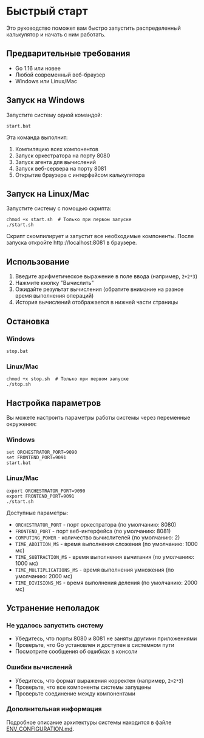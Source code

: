 # Быстрый старт

Это руководство поможет вам быстро запустить распределенный калькулятор и начать с ним работать.

## Предварительные требования

- Go 1.16 или новее
- Любой современный веб-браузер
- Windows или Linux/Mac

## Запуск на Windows

Запустите систему одной командой:

```
start.bat
```

Эта команда выполнит:
1. Компиляцию всех компонентов
2. Запуск оркестратора на порту 8080
3. Запуск агента для вычислений
4. Запуск веб-сервера на порту 8081
5. Открытие браузера с интерфейсом калькулятора

## Запуск на Linux/Mac

Запустите систему с помощью скрипта:

```
chmod +x start.sh  # Только при первом запуске
./start.sh
```

Скрипт скомпилирует и запустит все необходимые компоненты. После запуска откройте http://localhost:8081 в браузере.

## Использование

1. Введите арифметическое выражение в поле ввода (например, `2+2*3`)
2. Нажмите кнопку "Вычислить"
3. Ожидайте результат вычисления (обратите внимание на разное время выполнения операций)
4. История вычислений отображается в нижней части страницы

## Остановка

### Windows
```
stop.bat
```

### Linux/Mac
```
chmod +x stop.sh  # Только при первом запуске
./stop.sh
```

## Настройка параметров

Вы можете настроить параметры работы системы через переменные окружения:

### Windows
```
set ORCHESTRATOR_PORT=9090
set FRONTEND_PORT=9091
start.bat
```

### Linux/Mac
```
export ORCHESTRATOR_PORT=9090
export FRONTEND_PORT=9091
./start.sh
```

Доступные параметры:
- `ORCHESTRATOR_PORT` - порт оркестратора (по умолчанию: 8080)
- `FRONTEND_PORT` - порт веб-интерфейса (по умолчанию: 8081)
- `COMPUTING_POWER` - количество вычислителей (по умолчанию: 2)
- `TIME_ADDITION_MS` - время выполнения сложения (по умолчанию: 1000 мс)
- `TIME_SUBTRACTION_MS` - время выполнения вычитания (по умолчанию: 1000 мс)
- `TIME_MULTIPLICATIONS_MS` - время выполнения умножения (по умолчанию: 2000 мс)
- `TIME_DIVISIONS_MS` - время выполнения деления (по умолчанию: 2000 мс)

## Устранение неполадок

### Не удалось запустить систему
- Убедитесь, что порты 8080 и 8081 не заняты другими приложениями
- Проверьте, что Go установлен и доступен в системном пути
- Посмотрите сообщения об ошибках в консоли

### Ошибки вычислений
- Убедитесь, что формат выражения корректен (например, `2+2*3`)
- Проверьте, что все компоненты системы запущены
- Проверьте соединение между компонентами

### Дополнительная информация
Подробное описание архитектуры системы находится в файле [ENV_CONFIGURATION.md](ENV_CONFIGURATION.md).
